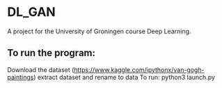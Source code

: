 # DL_GAN
A project for the University of Groningen course Deep Learning.

## To run the program:
Download the dataset (https://www.kaggle.com/ipythonx/van-gogh-paintings)
extract dataset and rename to data
To run: python3 launch.py
